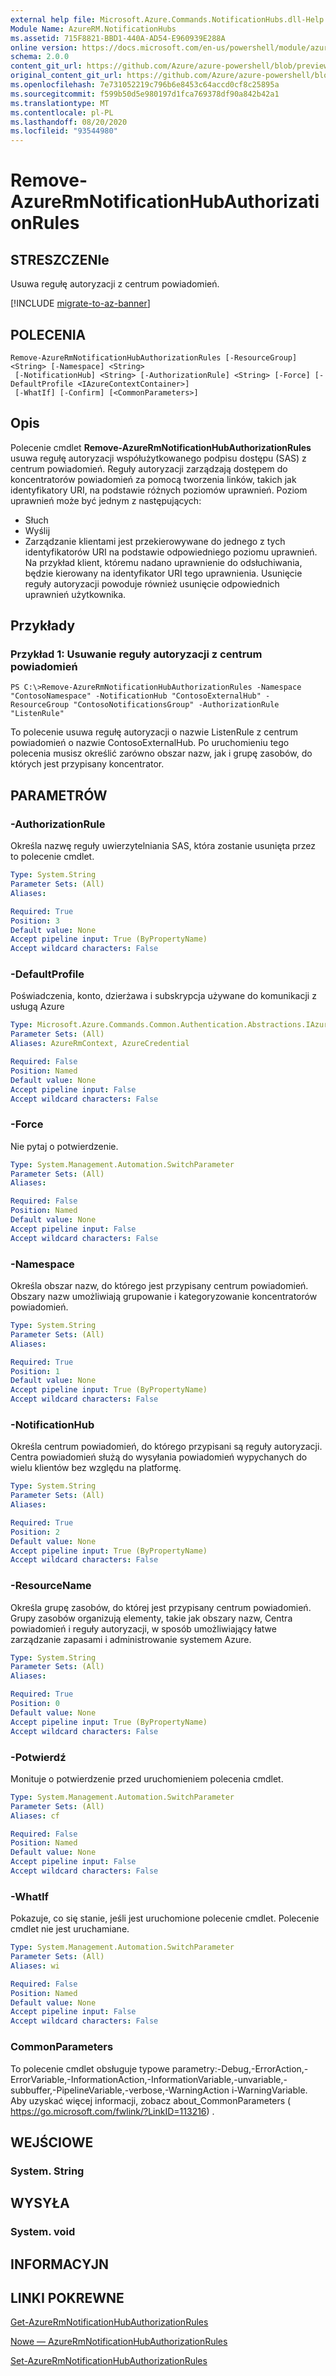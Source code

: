 ```yaml
---
external help file: Microsoft.Azure.Commands.NotificationHubs.dll-Help.xml
Module Name: AzureRM.NotificationHubs
ms.assetid: 715F8821-BBD1-440A-AD54-E960939E288A
online version: https://docs.microsoft.com/en-us/powershell/module/azurerm.notificationhubs/remove-azurermnotificationhubauthorizationrules
schema: 2.0.0
content_git_url: https://github.com/Azure/azure-powershell/blob/preview/src/ResourceManager/NotificationHubs/Commands.NotificationHubs/help/Remove-AzureRmNotificationHubAuthorizationRules.md
original_content_git_url: https://github.com/Azure/azure-powershell/blob/preview/src/ResourceManager/NotificationHubs/Commands.NotificationHubs/help/Remove-AzureRmNotificationHubAuthorizationRules.md
ms.openlocfilehash: 7e731052219c796b6e8453c64accd0cf8c25895a
ms.sourcegitcommit: f599b50d5e980197d1fca769378df90a842b42a1
ms.translationtype: MT
ms.contentlocale: pl-PL
ms.lasthandoff: 08/20/2020
ms.locfileid: "93544980"
---
```

# Remove-AzureRmNotificationHubAuthorizationRules

## STRESZCZENIe
Usuwa regułę autoryzacji z centrum powiadomień.

[!INCLUDE [migrate-to-az-banner](../../includes/migrate-to-az-banner.md)]

## POLECENIA

```
Remove-AzureRmNotificationHubAuthorizationRules [-ResourceGroup] <String> [-Namespace] <String>
 [-NotificationHub] <String> [-AuthorizationRule] <String> [-Force] [-DefaultProfile <IAzureContextContainer>]
 [-WhatIf] [-Confirm] [<CommonParameters>]
```

## Opis
Polecenie cmdlet **Remove-AzureRmNotificationHubAuthorizationRules** usuwa regułę autoryzacji współużytkowanego podpisu dostępu (SAS) z centrum powiadomień.
Reguły autoryzacji zarządzają dostępem do koncentratorów powiadomień za pomocą tworzenia linków, takich jak identyfikatory URI, na podstawie różnych poziomów uprawnień.
Poziom uprawnień może być jednym z następujących: 
- Słuch
- Wyślij
- Zarządzanie klientami jest przekierowywane do jednego z tych identyfikatorów URI na podstawie odpowiedniego poziomu uprawnień.
Na przykład klient, któremu nadano uprawnienie do odsłuchiwania, będzie kierowany na identyfikator URI tego uprawnienia.
Usunięcie reguły autoryzacji powoduje również usunięcie odpowiednich uprawnień użytkownika.

## Przykłady

### Przykład 1: Usuwanie reguły autoryzacji z centrum powiadomień
```
PS C:\>Remove-AzureRmNotificationHubAuthorizationRules -Namespace "ContosoNamespace" -NotificationHub "ContosoExternalHub" -ResourceGroup "ContosoNotificationsGroup" -AuthorizationRule "ListenRule"
```

To polecenie usuwa regułę autoryzacji o nazwie ListenRule z centrum powiadomień o nazwie ContosoExternalHub.
Po uruchomieniu tego polecenia musisz określić zarówno obszar nazw, jak i grupę zasobów, do których jest przypisany koncentrator.

## PARAMETRÓW

### -AuthorizationRule
Określa nazwę reguły uwierzytelniania SAS, która zostanie usunięta przez to polecenie cmdlet.

```yaml
Type: System.String
Parameter Sets: (All)
Aliases:

Required: True
Position: 3
Default value: None
Accept pipeline input: True (ByPropertyName)
Accept wildcard characters: False
```

### -DefaultProfile
Poświadczenia, konto, dzierżawa i subskrypcja używane do komunikacji z usługą Azure

```yaml
Type: Microsoft.Azure.Commands.Common.Authentication.Abstractions.IAzureContextContainer
Parameter Sets: (All)
Aliases: AzureRmContext, AzureCredential

Required: False
Position: Named
Default value: None
Accept pipeline input: False
Accept wildcard characters: False
```

### -Force
Nie pytaj o potwierdzenie.

```yaml
Type: System.Management.Automation.SwitchParameter
Parameter Sets: (All)
Aliases:

Required: False
Position: Named
Default value: None
Accept pipeline input: False
Accept wildcard characters: False
```

### -Namespace
Określa obszar nazw, do którego jest przypisany centrum powiadomień.
Obszary nazw umożliwiają grupowanie i kategoryzowanie koncentratorów powiadomień.

```yaml
Type: System.String
Parameter Sets: (All)
Aliases:

Required: True
Position: 1
Default value: None
Accept pipeline input: True (ByPropertyName)
Accept wildcard characters: False
```

### -NotificationHub
Określa centrum powiadomień, do którego przypisani są reguły autoryzacji.
Centra powiadomień służą do wysyłania powiadomień wypychanych do wielu klientów bez względu na platformę.

```yaml
Type: System.String
Parameter Sets: (All)
Aliases:

Required: True
Position: 2
Default value: None
Accept pipeline input: True (ByPropertyName)
Accept wildcard characters: False
```

### -ResourceName
Określa grupę zasobów, do której jest przypisany centrum powiadomień.
Grupy zasobów organizują elementy, takie jak obszary nazw, Centra powiadomień i reguły autoryzacji, w sposób umożliwiający łatwe zarządzanie zapasami i administrowanie systemem Azure.

```yaml
Type: System.String
Parameter Sets: (All)
Aliases:

Required: True
Position: 0
Default value: None
Accept pipeline input: True (ByPropertyName)
Accept wildcard characters: False
```

### -Potwierdź
Monituje o potwierdzenie przed uruchomieniem polecenia cmdlet.

```yaml
Type: System.Management.Automation.SwitchParameter
Parameter Sets: (All)
Aliases: cf

Required: False
Position: Named
Default value: None
Accept pipeline input: False
Accept wildcard characters: False
```

### -WhatIf
Pokazuje, co się stanie, jeśli jest uruchomione polecenie cmdlet. Polecenie cmdlet nie jest uruchamiane.

```yaml
Type: System.Management.Automation.SwitchParameter
Parameter Sets: (All)
Aliases: wi

Required: False
Position: Named
Default value: None
Accept pipeline input: False
Accept wildcard characters: False
```

### CommonParameters
To polecenie cmdlet obsługuje typowe parametry:-Debug,-ErrorAction,-ErrorVariable,-InformationAction,-InformationVariable,-unvariable,-subbuffer,-PipelineVariable,-verbose,-WarningAction i-WarningVariable. Aby uzyskać więcej informacji, zobacz about_CommonParameters ( https://go.microsoft.com/fwlink/?LinkID=113216) .

## WEJŚCIOWE

### System. String

## WYSYŁA

### System. void

## INFORMACYJN

## LINKI POKREWNE

[Get-AzureRmNotificationHubAuthorizationRules](./Get-AzureRmNotificationHubAuthorizationRules.md)

[Nowe — AzureRmNotificationHubAuthorizationRules](./New-AzureRmNotificationHubAuthorizationRules.md)

[Set-AzureRmNotificationHubAuthorizationRules](./Set-AzureRmNotificationHubAuthorizationRules.md)


